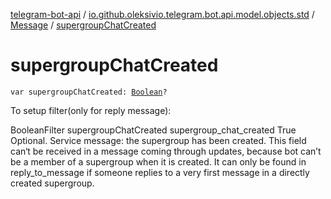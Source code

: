 [telegram-bot-api](../../index.md) / [io.github.oleksivio.telegram.bot.api.model.objects.std](../index.md) / [Message](index.md) / [supergroupChatCreated](./supergroup-chat-created.md)

# supergroupChatCreated

`var supergroupChatCreated: `[`Boolean`](https://kotlinlang.org/api/latest/jvm/stdlib/kotlin/-boolean/index.html)`?`

To setup filter(only for reply message):

BooleanFilter supergroupChatCreated supergroup_chat_created True Optional. Service message: the supergroup has
been created. This field can‘t be received in a message coming through updates, because bot can’t be a member of a
supergroup when it is created. It can only be found in reply_to_message if someone replies to a very first message
in a directly created supergroup.

